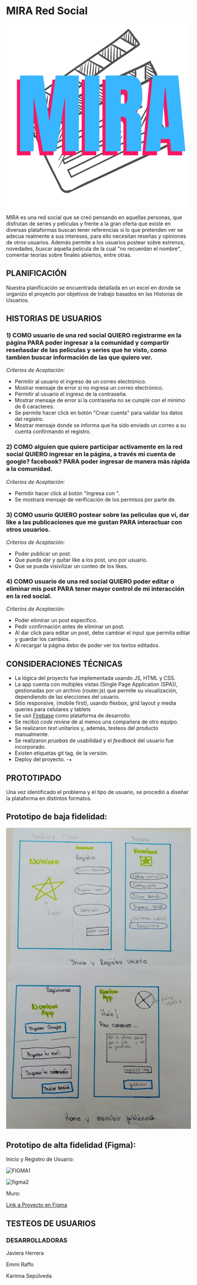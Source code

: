 # MIRA Red Social

![MIRA](src/images/logo.png)


MIRA es una red social que se creó pensando en aquellas personas, que disfrutan de series y peliculas y frente a la gran oferta que existe en diversas plataformas buscan tener referencias si lo que pretenden ver se adecua realmente a sus intereses, para ello necesitan reseñas y opiniones de otros usuarios. Además permite a los usuarios postear sobre estrenos, novedades, buscar aquella pelicula de la cual "no recuerdan el nombre", comentar teorias sobre finales abiertos, entre otras.

## PLANIFICACIÓN

Nuestra planificación se encuentrada detallada en un excel en donde se organizo el proyecto por objetivos de trabajo basados en las Historias de Usuarios.

## HISTORIAS DE USUARIOS

### 1) COMO usuario de una red social  QUIERO registrarme en la página PARA poder ingresar a la comunidad y compartir reseñasdar de las peliculas y series que he visto, como tambien buscar información de las que quiero ver.

_Criterios de Aceptación:_

*	Permitir al usuario el ingreso de un correo electrónico.
*	Mostrar mensaje de error si no ingresa un correo electrónico.
*	Permitir al usuario el ingreso de la contraseña.
*	Mostrar mensaje de error si la contraseña no se cumple con el mínimo de 6 caracteres.
*	Se permite hacer click en botón "Crear cuenta" para validar los datos del registro.
*	Mostrar mensaje donde se informa que ha sido enviado un correo a su cuenta confirmando el registro.


### 2) COMO alguien que quiere participar activamente en la red social  QUIERO ingresar en la página, a través mi cuenta de google? facebook?  PARA poder ingresar de manera más rápida a la comunidad.

_Criterios de Aceptación:_

*	Permitir hacer click al botón "Ingresa con ".
*	Se mostrará mensaje de verificación de los permisos por parte de.


### 3) COMO usurio QUIERO postear sobre las peliculas que ví, dar like a las publicaciones que me gustan PARA interactuar con otros usuarios.

_Criterios de Aceptación:_

* Poder publicar un post.
* Que pueda dar y quitar like a los post, uno por usuario.
* Que se pueda visivilizar un conteo de los likes.

### 4) COMO usuario de una red social QUIERO poder editar o eliminar mis post PARA tener mayor control de mi interacción en la red social.

_Criterios de Aceptación:_

* Poder eliminar un post especifico.
* Pedir confirmación antes de eliminar un post.
* Al dar click para editar un post, debe cambiar el input que permita editar y guardar los cambios.
* Al recargar la página debo de poder ver los textos editados.

## CONSIDERACIONES TÉCNICAS

* La lógica del proyecto fue implementada usando JS, HTML y CSS.
* La app cuenta con multiples vistas (Single Page Application (SPA)), gestionadas por un archivo (router.js) que permite su visualización, dependiendo de las elecciones del usuario.
* Sitio responsive, (mobile first), usando flexbox, grid layout y media queries para celulares y tablets
* Se usó [Firebase](https://firebase.google.com/) como plataforma de desarrollo.
* Se recibió _code review_ de al menos una compañera de otro equipo.
* Se realizaron _test_ unitarios y, además, testeos del producto manualmente.
* Se realizaron  _pruebas_ de usabilidad y el _feedback_ del usuario fue incorporado.
* Existen etiquetas git tag, de la versión.
* Deploy del proyecto.
-+
## PROTOTIPADO

Una vez identificado el problema y el tipo de usuario, se procedió a diseñar la plataforma en distintos formatos.

## Prototipo de baja fidelidad:

![baja](src/images/propoBaja.jpg)

## Prototipo de alta fidelidad (Figma):

Inicio y Registro de Usuario:

![FIGMA1](src/imges/InicioSesión.png)

![figma2](src/imges/RegistroUsuario.png)

<!-- pendiente -->

Muro:

<!-- pendiente -->

[Link a Proyecto en Figma]()

## TESTEOS DE USUARIOS

<!-- PENDIENTE -->

### DESARROLLADORAS

Javiera Herrera

Emmi Raffo

Karinna Sepúlveda